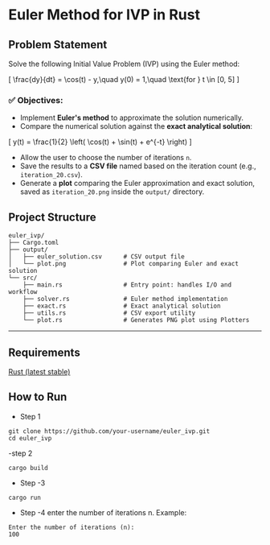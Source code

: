 # Euler Method for IVP in Rust
## Problem Statement
Solve the following Initial Value Problem (IVP) using the Euler method:

\[
\frac{dy}{dt} = \cos(t) - y,\quad y(0) = 1,\quad \text{for } t \in [0, 5]
\]

### ✅ Objectives:
- Implement **Euler's method** to approximate the solution numerically.
- Compare the numerical solution against the **exact analytical solution**:

\[
y(t) = \frac{1}{2} \left( \cos(t) + \sin(t) + e^{-t} \right)
\]

- Allow the user to choose the number of iterations `n`.
- Save the results to a **CSV file** named based on the iteration count (e.g., `iteration_20.csv`).
- Generate a **plot** comparing the Euler approximation and exact solution, saved as `iteration_20.png` inside the `output/` directory.


## Project Structure

```
euler_ivp/
├── Cargo.toml
├── output/
│   ├── euler_solution.csv      # CSV output file
│   └── plot.png                # Plot comparing Euler and exact solution
└── src/
    ├── main.rs                 # Entry point: handles I/O and workflow
    ├── solver.rs               # Euler method implementation
    ├── exact.rs                # Exact analytical solution
    ├── utils.rs                # CSV export utility
    └── plot.rs                 # Generates PNG plot using Plotters
```

---
## Requirements
[Rust (latest stable)](https://www.rust-lang.org/tools/install)


##  How to Run
- Step 1
```
git clone https://github.com/your-username/euler_ivp.git
cd euler_ivp
```
-step 2
```
cargo build
```
- Step -3
```
cargo run
```
- Step -4
 enter the number of iterations n. Example:
 ```
 Enter the number of iterations (n):
100
```

